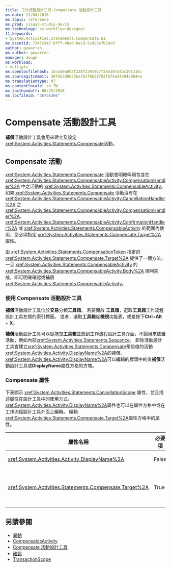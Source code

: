 ```yaml
---
title: 工作流程設計工具-Compensate 活動設計工具
ms.date: 11/04/2016
ms.topic: reference
ms.prod: visual-studio-dev15
ms.technology: vs-workflow-designer
f1_keywords:
- System.Activities.Statements.Compensate.UI
ms.assetid: 7347c947-bfff-4bad-becd-5cd23e7b24cd
author: gewarren
ms.author: gewarren
manager: douge
ms.workload:
- multiple
ms.openlocfilehash: 1bca40a093f228f22919b7734e387a4bc191316c
ms.sourcegitcommit: 30f653d9625ba763f6b58f02fb74a24204d064ea
ms.translationtype: MT
ms.contentlocale: zh-TW
ms.lasthandoff: 06/25/2018
ms.locfileid: "36756366"
---
```

# <a name="compensate-activity-designer"></a>Compensate 活動設計工具

**補償**活動設計工具會用來建立及設定<xref:System.Activities.Statements.Compensate>活動。

## <a name="the-compensate-activity"></a>Compensate 活動

<xref:System.Activities.Statements.Compensate> 活動會明確叫用包含在 <xref:System.Activities.Statements.CompensableActivity.CompensationHandler%2A> 中之活動的 <xref:System.Activities.Statements.CompensableActivity>。 如果 <xref:System.Activities.Statements.Compensate> 活動沒有在 <xref:System.Activities.Statements.CompensableActivity.CancellationHandler%2A> 之 <xref:System.Activities.Statements.CompensableActivity.CompensationHandler%2A>、<xref:System.Activities.Statements.CompensableActivity.ConfirmationHandler%2A> 或 <xref:System.Activities.Statements.CompensableActivity> 的範圍內使用，您必須指定 <xref:System.Activities.Statements.Compensate.Target%2A> 屬性。

由 <xref:System.Activities.Statements.CompensationToken> 指定的 <xref:System.Activities.Statements.Compensate.Target%2A> 提供了一個方法，一旦 <xref:System.Activities.Statements.CompensableActivity> 的 <xref:System.Activities.Statements.CompensableActivity.Body%2A> 順利完成，即可明確確認或補償 <xref:System.Activities.Statements.CompensableActivity>。

### <a name="using-the-compensate-activity-designer"></a>使用 Compensate 活動設計工具

**補償**活動設計工具位於**交易**分類**工具箱**。 若要開啟 **工具箱**，選取**工具箱**工作流程設計工具左側的索引標籤。 或者，選取**工具箱**從**檢視**功能表，或是按下**Ctrl**+**Alt** + **X**。

**補償**活動設計工具可以從拖曳**工具箱**並放到工作流程設計工具介面，不論用來放置活動，例如內部<xref:System.Activities.Statements.Sequence>。 卸除活動設計工具會建立<xref:System.Activities.Statements.Compensate>預設值的活動<xref:System.Activities.Activity.DisplayName%2A>的補償。 <xref:System.Activities.Activity.DisplayName%2A>可以編輯的標頭中的值**補償**活動設計工具或**DisplayName**屬性方格的方塊。

### <a name="the-compensate-properties"></a>Compensate 屬性

下表顯示 <xref:System.Activities.Statements.CancellationScope> 屬性，並且描述屬性在設計工具中的使用方式。 <xref:System.Activities.Activity.DisplayName%2A>屬性也可以在屬性方格中或在工作流程設計工具介面上編輯。 編輯<xref:System.Activities.Statements.Compensate.Target%2A>屬性方格中的屬性。

|屬性名稱|必要項|使用方式|
|-------------------|--------------|-----------|
|<xref:System.Activities.Activity.DisplayName%2A>|False|指定 <xref:System.Activities.Statements.Compensate> 活動選用的易記名稱。 預設為 Compensate。|
|<xref:System.Activities.Statements.Compensate.Target%2A>|True|指定 <xref:System.Activities.InArgument%601>，其中包含此 <xref:System.Activities.Statements.CompensationToken> 活動的 <xref:System.Activities.Statements.Compensate>。|

## <a name="see-also"></a>另請參閱

- [異動](../workflow-designer/transaction-activity-designers.md)
- [CompensableActivity](../workflow-designer/compensableactivity-activity-designer.md)
- [Compensate 活動設計工具](../workflow-designer/compensate-activity-designer.md)
- [確認](../workflow-designer/confirm-activity-designer.md)
- [TransactionScope](../workflow-designer/transactionscope-activity-designer.md)